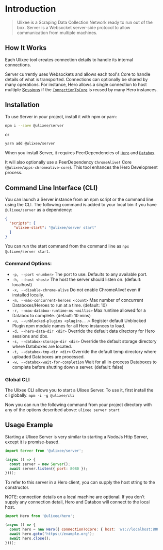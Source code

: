 # Introduction

> Ulixee is a Scraping Data Collection Network ready to run out of the box. Server is a Websocket server-side protocol to allow communication from multiple machines.

## How It Works

Each Ulixee tool creates connection details to handle its internal connections.

Server currently uses Websockets and allows each tool's Core to handle details of what is transported. Connections can optionally be shared by many operations. For instance, Hero allows a single connection to host multiple [Sessions](/docs/hero/advanced/session) if the [`ConnectionToCore`](/docs/hero/advanced/connection-to-core) is reused by many Hero instances.

## Installation

To use Server in your project, install it with npm or yarn:

```bash
npm i --save @ulixee/server
```

or

```bash
yarn add @ulixee/server
```

When you install Server, it requires PeerDependencies of [`Hero`](//ulixee.org/docs/hero) and [`Databox`](//ulixee.org/docs/databox).

It will also optionally use a PeerDependency `ChromeAlive!` Core (`@ulixee/apps-chromealive-core`). This tool enhances the Hero Development process.

## Command Line Interface (CLI)

You can launch a Server instance from an npm script or the command line using the CLI. The following command is added to your local bin if you have `@ulixee/server` as a dependency:

```json
{
  "scripts": {
    "ulixee-start": "@ulixee/server start"
  }
}
```

You can run the start command from the command line as `npx @ulixee/server start`.

### Command Options:

- `-p, --port <number>` The port to use. Defaults to any available port.
- `-h, --host <host>` The host the server should listen on. (default: localhost)
- `-x, --disable-chrome-alive` Do not enable ChromeAlive! even if installed locally.
- `-m, --max-concurrent-heroes <count>` Max number of concurrent Databoxes/Heroes to run at a time. (default: 10)
- `-r, --max-databox-runtime-ms <millis>` Max runtime allowed for a Databox to complete. (default: 10 mins)
- `-u, --unblocked-plugins <plugins...>` Register default Unblocked Plugin npm module names for all Hero instances to load.
- `-d, --hero-data-dir <dir>` Override the default data directory for Hero sessions and dbs.
- `-s, --databox-storage-dir <dir>` Override the default storage directory where Databoxes are located.
- `-t, --databox-tmp-dir <dir>` Override the default temp directory where uploaded Databoxes are processed.
- `-w, --databox-wait-for-completion` Wait for all in-process Databoxes to complete before shutting down a server. (default: false)

### Global CLI

The Ulixee CLI allows you to start a Ulixee Server. To use it, first install the cli globally.
`npm -i -g @ulixee/cli`

Now you can run the following command from your project directory with any of the options described above:
`ulixee server start`

## Usage Example

Starting a Ulixee Server is very similar to starting a NodeJs Http Server, except it is promise-based.

```js
import Server from '@ulixee/server';

(async () => {
  const server = new Server();
  await server.listen({ port: 8080 });
})();
```

To refer to this server in a Hero client, you can supply the host string to the constructor.

NOTE: connection details on a local machine are optional. If you don't supply any connection detail, Hero and Databox will connect to the local host.

```js
import Hero from '@ulixee/hero';

(async () => {
  const hero = new Hero({ connectionToCore: { host: 'ws://localhost:8080' } });
  await hero.goto('https://example.org');
  await hero.close();
})();
```
